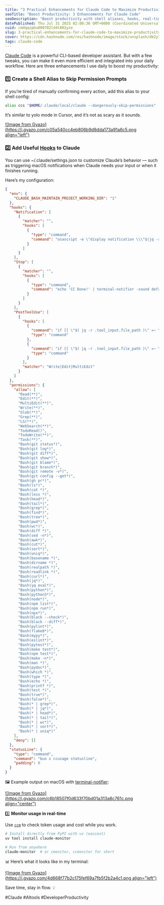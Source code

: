 ```yaml
---
title: "3 Practical Enhancements for Claude Code to Maximize Productivity"
seoTitle: "Boost Productivity: 3 Enhancements for Claude Code"
seoDescription: "Boost productivity with shell aliases, hooks, real-time monitoring. Effortlessly integrate these tweaks into your workflow"
datePublished: Thu Jul 31 2025 02:00:36 GMT+0000 (Coordinated Universal Time)
cuid: cmdqqzpbu000702ld4t802yze
slug: 3-practical-enhancements-for-claude-code-to-maximize-productivity
cover: https://cdn.hashnode.com/res/hashnode/image/stock/unsplash/db2y7AD7s7M/upload/06e5029164211fb7c4a3df0b9fa82351.jpeg
tags: claude-code
---
```


[Claude Code](https://claude.ai/) is a powerful CLI-based developer assistant. But with a few tweaks, you can make it even more efficient and integrated into your daily workflow. Here are three enhancements I use daily to boost my productivity:

### **1️⃣ Create a Shell Alias to Skip Permission Prompts**

If you’re tired of manually confirming every action, add this alias to your shell config:

```bash
alias ccs "$HOME/.claude/local/claude --dangerously-skip-permissions"
```

It’s similar to yolo mode in Cursor, and it’s not as scary as it sounds.

[![Image from Gyazo](https://i.gyazo.com/c05a540cc4eb806b9d8dda173a91a6c5.png align="left")](https://gyazo.com/c05a540cc4eb806b9d8dda173a91a6c5)

### **2️⃣ Add Useful** [**Hooks**](https://docs.anthropic.com/en/docs/claude-code/hooks-guide) **to Claude**

You can use ~/.claude/settings.json to customize Claude’s behavior — such as triggering macOS notifications when Claude needs your input or when it finishes running.

Here’s my configuration:

```json
{
  "env": {
    "CLAUDE_BASH_MAINTAIN_PROJECT_WORKING_DIR": "1"
  },
  "hooks": {
    "Notification": [
      {
        "matcher": "",
        "hooks": [
          {
            "type": "command",
            "command": "osascript -e \"display notification \\\"$(jq -r .message)\\\" with title \\\"$(jq -r .title)\\\" sound name \\\"Glass\\\"\""
          }
        ]
      }
    ],
    "Stop": [
      {
        "matcher": "",
        "hooks": [
          {
            "type": "command",
            "command": "echo 'CC Done!' | terminal-notifier -sound default"
          }
        ]
      }
    ],
    "PostToolUse": [
      {
        "hooks": [
          {
            "command": "if [[ \"$( jq -r .tool_input.file_path )\" =~ \\.(ts|tsx|js|jsx)$ ]]; then biome check --write \"$( jq -r .tool_input.file_path )\"; fi",
            "type": "command"
          },
          {
            "command": "if [[ \"$( jq -r .tool_input.file_path )\" =~ \\.go$ ]]; then gofmt -w \"$( jq -r .tool_input.file_path )\"; fi",
            "type": "command"
          }
        ],
        "matcher": "Write|Edit|MultiEdit"
      }
    ]
  },
  "permissions": {
    "allow": [
      "Read(**)",
      "Edit(**)",
      "MultiEdit(**)",
      "Write(**)",
      "Glob(**)",
      "Grep(**)",
      "LS(**)",
      "WebSearch(**)",
      "TodoRead()",
      "TodoWrite(**)",
      "Task(**)",
      "Bash(git status*)",
      "Bash(git log*)",
      "Bash(git diff*)",
      "Bash(git show*)",
      "Bash(git blame*)",
      "Bash(git branch*)",
      "Bash(git remote -v*)",
      "Bash(git config --get*)",
      "Bash(gh pr*)",
      "Bash(ls*)",
      "Bash(cat *)",
      "Bash(less *)",
      "Bash(head*)",
      "Bash(tail*)",
      "Bash(grep*)",
      "Bash(find*)",
      "Bash(tree*)",
      "Bash(pwd*)",
      "Bash(wc*)",
      "Bash(diff *)",
      "Bash(sed -n*)",
      "Bash(awk*)",
      "Bash(cut*)",
      "Bash(sort*)",
      "Bash(uniq*)",
      "Bash(basename *)",
      "Bash(dirname *)",
      "Bash(realpath *)",
      "Bash(readlink *)",
      "Bash(curl*)",
      "Bash(jq*)",
      "Bash(yq eval*)",
      "Bash(python*)",
      "Bash(python3*)",
      "Bash(node*)",
      "Bash(npm list*)",
      "Bash(npm run*)",
      "Bash(npx*)",
      "Bash(black --check*)",
      "Bash(black --diff*)",
      "Bash(pylint*)",
      "Bash(flake8*)",
      "Bash(mypy*)",
      "Bash(eslint*)",
      "Bash(pytest*)",
      "Bash(make test*)",
      "Bash(npm test*)",
      "Bash(make -n*)",
      "Bash(man *)",
      "Bash(pydoc*)",
      "Bash(which *)",
      "Bash(type *)",
      "Bash(echo *)",
      "Bash(printf *)",
      "Bash(test *)",
      "Bash(true*)",
      "Bash(false*)",
      "Bash(* | grep*)",
      "Bash(* | jq*)",
      "Bash(* | head*)",
      "Bash(* | tail*)",
      "Bash(* | wc*)",
      "Bash(* | sort*)",
      "Bash(* | uniq*)"
    ],
    "deny": []
  },
  "statusLine": {
    "type": "command",
    "command": "bun x ccusage statusline",
    "padding": 0
  }
}
```

🖼️ Example output on macOS with [terminal-notifier](https://github.com/julienXX/terminal-notifier):

[![Image from Gyazo](https://i.gyazo.com/c6b18507f0d633f70bd01a313a8c761c.png align="center")](https://gyazo.com/c6b18507f0d633f70bd01a313a8c761c)

3️⃣ **Monitor usage in real-time**

Use [`ccm`](https://github.com/Maciek-roboblog/Claude-Code-Usage-Monitor) to check token usage and cost while you work.

```bash
# Install directly from PyPI with uv (easiest)
uv tool install claude-monitor

# Run from anywhere
claude-monitor  # or cmonitor, ccmonitor for short
```

📊 Here’s what it looks like in my terminal:

[![Image from Gyazo](https://i.gyazo.com/4d668f77b2c175fef69a7fb5f2b2a4c1.png align="left")](https://gyazo.com/4d668f77b2c175fef69a7fb5f2b2a4c1)

Save time, stay in flow. 💡

#Claude #AItools #DeveloperProductivity
